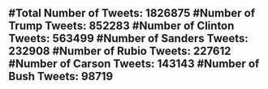 #Total Number of Tweets: 1826875 
#Number of Trump Tweets: 852283
#Number of Clinton Tweets: 563499
#Number of Sanders Tweets: 232908
#Number of Rubio Tweets: 227612
#Number of Carson Tweets: 143143
#Number of Bush Tweets: 98719
---
